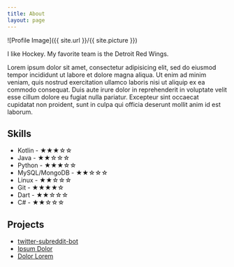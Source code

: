 ```yaml
---
title: About
layout: page
---
```

![Profile Image]({{ site.url }}/{{ site.picture }})

<p>I like Hockey. My favorite team is the Detroit Red Wings.</p>

<p>Lorem ipsum dolor sit amet, consectetur adipisicing elit, sed do eiusmod
tempor incididunt ut labore et dolore magna aliqua. Ut enim ad minim veniam,
quis nostrud exercitation ullamco laboris nisi ut aliquip ex ea commodo
consequat. Duis aute irure dolor in reprehenderit in voluptate velit esse
cillum dolore eu fugiat nulla pariatur. Excepteur sint occaecat cupidatat non
proident, sunt in culpa qui officia deserunt mollit anim id est laborum.</p>

<h2>Skills</h2>

<ul class="skill-list">
	<li>Kotlin - ★★★☆☆</li>
	<li>Java - ★★☆☆☆</li>
	<li>Python - ★★★☆☆</li>
	<li>MySQL/MongoDB - ★★☆☆☆</li>
	<li>Linux - ★★☆☆☆</li>
	<li>Git - ★★★★☆</li>
	<li>Dart - ★★☆☆☆</li>
	<li>C# - ★★☆☆☆</li>
</ul>

<h2>Projects</h2>

<ul>
	<li><a href="https://github.com/randykinne/twitter-subreddit-bot">twitter-subreddit-bot</a></li>
	<li><a href="https://github.com/">Ipsum Dolor</a></li>
	<li><a href="https://github.com/">Dolor Lorem</a></li>
</ul>
